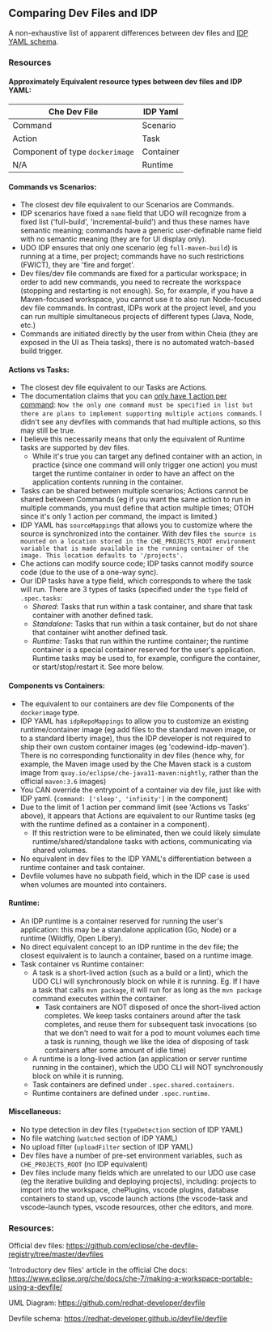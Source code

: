 ## Comparing Dev Files and IDP

A non-exhaustive list of apparent differences between dev files and [IDP YAML schema](https://github.com/redhat-developer/odo-fork/blob/kdo-poc/docs/IDP-YAML.md). 

### Resources

#### Approximately Equivalent resource types between dev files and IDP YAML:
|Che Dev File|IDP Yaml|
|-|-|
|Command|Scenario|
|Action|Task|
|Component of type `dockerimage`|Container|
| N/A | Runtime|



#### Commands vs Scenarios:
- The closest dev file equivalent to our Scenarios are Commands. 
- IDP scenarios have fixed a `name` field that UDO will recognize from a fixed list ('full-build', 'incremental-build') and thus these names have semantic meaning; commands have a generic user-definable name field with no semantic meaning (they are for UI display only).
- UDO IDP ensures that only one scenario (eg `full-maven-build`) is running at a time, per project; commands have no such restrictions (FWICT), they are 'fire and forget'.
- Dev files/dev file commands are fixed for a particular workspace; in order to add new commands, you need to recreate the workspace (stopping and restarting is not enough). So, for example, if you have a Maven-focused workspace, you cannot use it to also run Node-focused dev file commands. In contrast, IDPs work at the project level, and you can run multiple simultaneous projects of different types (Java, Node, etc.)
- Commands are initiated directly by the user from within Cheia (they are exposed in the UI as Theia tasks), there is no automated watch-based build trigger. 


#### Actions vs Tasks:
- The closest dev file equivalent to our Tasks are Actions.
- The documentation claims that you can [only have 1 action per command](https://redhat-developer.github.io/devfile/devfile): `Now the only one command must be specified in list but there are plans to implement supporting multiple actions commands`. I didn't see any devfiles with commands that had multiple actions, so this may still be true. 
- I believe this necessarily means that only the equivalent of Runtime tasks are supported by dev files.
	- While it's true you can target any defined container with an action, in practice (since one command will only trigger one action) you must target the runtime container in order to have an affect on the application contents running in the container.
- Tasks can be shared between multiple scenarios; Actions cannot be shared between Commands (eg if you want the same action to run in multiple commands, you must define that action multiple times; OTOH since it's only 1 action per command, the impact is limited.)
- IDP YAML has `sourceMappings` that allows you to customize where the source is synchronized into the container. With dev files `the source is mounted on a location stored in the CHE_PROJECTS_ROOT environment variable that is made available in the running container of the image. This location defaults to '/projects'.`
- Che actions can modify source code; IDP tasks cannot modify source code (due to the use of a one-way sync).
- Our IDP tasks have a type field, which corresponds to where the task will run. There are 3 types of tasks (specified under the `type` field of `.spec.tasks`:
	- *Shared*: Tasks that run within a task container, and share that task container with another defined task.
	- *Standalone*: Tasks that run within a task container, but do not share that container wiht another defined task.
	- *Runtime*: Tasks that run within the runtime container; the runtime container is a special container reserved for the user's application. Runtime tasks may be used to, for example, configure the container, or start/stop/restart it. See more below.


#### Components vs Containers:
- The equivalent to our containers are dev file Components of the `dockerimage` type.
- IDP YAML has `idpRepoMappings` to allow you to customize an existing runtime/container image (eg add files to the standard maven image, or to a standard liberty image), thus the IDP developer is not required to ship their own custom container images (eg 'codewind-idp-maven'). There is no corresponding functionality in dev files (hence why, for example, the Maven image used by the Che Maven stack is a custom image from `quay.io/eclipse/che-java11-maven:nightly`, rather than the official `maven:3.6` images)
- You CAN override the entrypoint of a container via dev file, just like with IDP yaml. (`command: ['sleep', 'infinity']` in the component)
- Due to the limit of 1 action per command limit (see 'Actions vs Tasks' above), it appears that Actions are equivalent to our Runtime tasks (eg with the runtime defined as a container in a component).
	- If this restriction were to be eliminated, then we could likely simulate runtime/shared/standalone tasks with actions, communicating via shared volumes.
- No equivalent in dev files to the IDP YAML's differentiation between a runtime container and task container.
- Devfile volumes have no subpath field, which in the IDP case is used when volumes are mounted into containers.

#### Runtime:
- An IDP runtime is a container reserved for running the user's application: this may be a standalone application (Go, Node) or a runtime (Wildfly, Open Libery). 
- No direct equivalent concept to an IDP runtime in the dev file; the closest equivalent is to launch a container, based on a runtime image.
- Task container vs Runtime container:
  	- A task is a short-lived action (such as a build or a lint), which the UDO CLI will synchronously block on while it is running. Eg. If I have a task that calls `mvn package`, it will run for as long as the `mvn package` command executes within the container. 
		- Task containers are NOT disposed of once the short-lived action completes. We keep tasks containers around after the task completes, and reuse them for subsequent task invocations (so that we don't need to wait for a pod to mount volumes each time a task is running, though we like the idea of disposing of task containers after some amount of idle time)
	- A runtime is a long-lived action (an application or server runtime running in the container), which the UDO CLI will NOT synchronously block on while it is running.
	- Task containers are defined under `.spec.shared.containers`.
	- Runtime containers are defined under `.spec.runtime`.


#### Miscellaneous:
- No type detection in dev files (`typeDetection` section of IDP YAML)
- No file watching (`watched` section of IDP YAML)
- No upload filter (`uploadFilter` section of IDP YAML)
- Dev files have a number of pre-set environment variables, such as `CHE_PROJECTS_ROOT` (no IDP equivalent)
- Dev files include many fields which are unrelated to our UDO use case (eg the iterative building and deploying projects), including: projects to import into the workspace, chePlugins, vscode plugins, database containers to stand up, vscode launch actions (the vscode-task and vscode-launch types, vscode resources, other che editors, and more.


### Resources:

Official dev files:
https://github.com/eclipse/che-devfile-registry/tree/master/devfiles


'Introductory dev files' article in the official Che docs:
https://www.eclipse.org/che/docs/che-7/making-a-workspace-portable-using-a-devfile/

UML Diagram:
https://github.com/redhat-developer/devfile

Devfile schema:
https://redhat-developer.github.io/devfile/devfile
